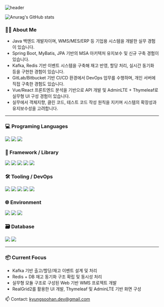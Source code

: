 ![header](https://capsule-render.vercel.app/api?type=waving&customColorList=0,2,2,5,30&height=300&section=header&text=Hello%20World!&fontSize=90&animation=fadeIn&fontAlignY=38&desc=&descAlignY=51&descAlign=62)

![Anurag's GitHub stats](https://github-readme-stats.vercel.app/api?username=KyungSoo-Han&show_icons=true&theme=radical)

<!-- Optional Language Stats -->
<!--[![Top Langs](https://github-readme-stats.vercel.app/api/top-langs/?username=KyungSoo-Han&layout=compact)](https://github.com/KyungSoo-Han/github-readme-stats) -->

### 🧑‍💻 About Me
- Java 백엔드 개발자이며, WMS/MES/ERP 등 기업용 시스템을 개발한 실무 경험이 있습니다.
- Spring Boot, MyBatis, JPA 기반의 MSA 아키텍처 유지보수 및 신규 구축 경험이 있습니다.
- Kafka, Redis 기반 이벤트 시스템을 구축해 재고 반영, 할당 처리, 실시간 동기화 등을 구현한 경험이 있습니다.
- GitLab/Bitbucket 기반 CI/CD 환경에서 DevOps 업무를 수행하며, 개인 서버에 직접 구축한 경험도 있습니다.
- Vue/React 프론트엔드 분석을 기반으로 API 개발 및 AdminLTE + Thymeleaf로 실무형 UI 구성 경험이 있습니다.
- 실무에서 객체지향, 클린 코드, 테스트 코드 작성 원칙을 지키며 시스템의 확장성과 유지보수성을 고려합니다.

---

### 💻 Programing Languages
<img src="https://img.shields.io/badge/Java-FB542B?style=flat&&logoColor=white"/> <img src="https://img.shields.io/badge/JavaScript-F7DF1E?style=flat&logo=JavaScript&logoColor=black"/> <img src="https://img.shields.io/badge/C Sharp-239120?style=flat&logo=C Sharp&logoColor=white"/>

### 🧰 Framework / Library
<img src="https://img.shields.io/badge/Spring-6DB33F?style=flat&logo=Spring&logoColor=white"/> <img src="https://img.shields.io/badge/Spring Boot-6DB33F?style=flat&logo=Spring Boot&logoColor=white"/> <img src="https://img.shields.io/badge/MyBatis-181717?style=flat&logoColor=white"/> <img src="https://img.shields.io/badge/JPA-181717?style=flat&logoColor=white"/> <img src="https://img.shields.io/badge/QueryDSL-181717?style=flat&logoColor=white"/> 

### 🛠️ Tooling / DevOps
<img src="https://img.shields.io/badge/Git-F05032?style=flat&logo=Git&logoColor=white"/> <img src="https://img.shields.io/badge/GitHub-181717?style=flat&logo=GitHub&logoColor=white"/> <img src="https://img.shields.io/badge/GitLab-FC6D26?style=flat&logo=GitLab&logoColor=white"/> <img src="https://img.shields.io/badge/Docker-2496ED?style=flat&logo=Docker&logoColor=white"/> <img src="https://img.shields.io/badge/Jenkins-D24939?style=flat&logo=Jenkins&logoColor=white"/>

### 🌐 Environment
<img src="https://img.shields.io/badge/Ubuntu-E95420?style=flat&logo=Ubuntu&logoColor=white"/> <img src="https://img.shields.io/badge/Amazon EC2-FF9900?style=flat&logo=Amazon EC2&logoColor=white"/> <img src="https://img.shields.io/badge/Windows-0078D6?style=flat&logo=Windows&logoColor=white"/>

### 🗃️ Database
<img src="https://img.shields.io/badge/MariaDB-003545?style=flat&logo=MariaDB&logoColor=white"/> <img src="https://img.shields.io/badge/Microsoft SQL Server-CC2927?style=flat&logo=Microsoft SQL Server&logoColor=white"/>

---

### 📦 Current Focus
- Kafka 기반 출고/할당/재고 이벤트 설계 및 처리
- Redis + DB 재고 동기화 구조 확립 및 동시성 처리
- 실무형 모듈 구조로 구성된 Web 기반 WMS 프로젝트 개발
- RealGrid2를 활용한 UI 개발, Thymeleaf 및 AdminLTE 기반 화면 구성

📫 Contact: kyungsoohan.dev@gmail.com
